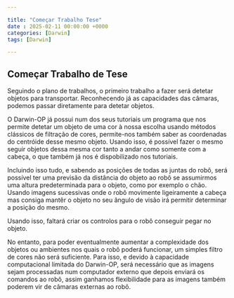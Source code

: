 ```yaml
---

title: "Começar Trabalho Tese"
date : 2025-02-11 00:00:00 +0000
categories: [Darwin]
tags: [Darwin]

---
```


## Começar Trabalho de Tese

Seguindo o plano de trabalhos, o primeiro trabalho a fazer será detetar objetos para transportar.
Reconhecendo já as capacidades das câmaras, podemos passar diretamente para detetar objetos.

O Darwin-OP já possui num dos seus tutoriais um programa que nos permite detetar um objeto de uma cor à nossa escolha usando métodos clássicos de filtração de cores, permite-nos também saber as coordenadas do centróide desse mesmo objeto.
Usando isso, é possível fazer o mesmo seguir objetos dessa mesma cor tanto a andar como somente com a cabeça, o que também já nos é dispobilizado nos tutoriais.

Incluindo isso tudo, e sabendo as posições de todas as juntas do robô, será possível ter uma previsão da distância do objeto ao robô se assumirmos uma altura predeterminada para o objeto, como por exemplo o chão. Usando imagens sucessivas onde o robô movimente ligeiramente a cabeça mas consiga mantêr o objeto no seu ângulo de visão irá permitir determinar a posição do mesmo.

Usando isso, faltará criar os controlos para o robô conseguir pegar no objeto.

No entanto, para poder eventualmente aumentar a complexidade dos objetos ou ambientes nos quais o robô poderá funcionar, um simples filtro de cores não será suficiente. Para isso, e devido à capacidade computacional limitada do Darwin-OP, será necessário que as imagens sejam processadas num computador externo que depois enviará os comandos ao robô, assim ganhamos flexibilidade para as imagens também poderem vir de câmaras externas ao robô.

